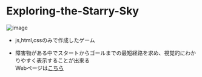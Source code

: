 # Exploring-the-Starry-Sky

![image](https://user-images.githubusercontent.com/64544361/118382957-e5822b80-b634-11eb-9672-81d3b37bc1fa.png)


- js,html,cssのみで作成したゲーム

- 障害物がある中でスタートからゴールまでの最短経路を求め、視覚的にわかりやすく表示することが出来る\
Webページは[こちら](https://forenard.github.io/GameForBrowser/)
